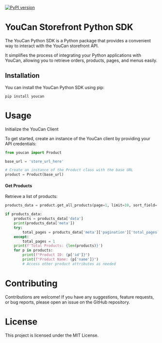 [![PyPI version](https://badge.fury.io/py/youcan.svg)](https://badge.fury.io/py/youcan)
# YouCan Storefront Python SDK

The YouCan Python SDK is a Python package that provides a convenient way to interact with the YouCan storefront API. 

It simplifies the process of integrating your Python applications with YouCan, allowing you to retrieve orders, products, pages, and menus easily.


## Installation

You can install the YouCan Python SDK using pip:

```shell
pip install youcan
```

# Usage
Initialize the YouCan Client

To get started, create an instance of the YouCan client by providing your API credentials:

```python
from youcan import Product

base_url = 'store_url_here'

# Create an instance of the Product class with the base URL
product = Product(base_url)
```

#### Get Products
Retrieve a list of products:

```python
products_data = product.get_all_products(page=1, limit=10, sort_field='name', sort_order='asc')

if products_data:
    products = products_data['data']
    print(products_data['meta'])
    try:
        total_pages = products_data['meta']['pagination']['total_pages']
    except:
        total_pages = 1
    print(f'Total Products: {len(products)}')
    for p in products:
        print(f"Product ID: {p['id']}")
        print(f"Product Name: {p['name']}")
        # Access other product attributes as needed

```

# Contributing
Contributions are welcome! If you have any suggestions, feature requests, or bug reports, please open an issue on the GitHub repository.

# License
This project is licensed under the MIT License.
